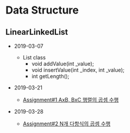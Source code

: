 # Data Structure

## LinearLinkedList
- 2019-03-07
    - List class
        - void addValue(int _value);<br>
        - void insertValue(int _index, int _value);<br>
        - int getLength();

- 2019-03-21
    - [Assignment#1 AxB, BxC 행렬의 곱셈 수행](https://github.com/ITJEONG-NAN-JJANG/2019_Data-Structure/blob/master/Assignment%231/assignment_1.md)

- 2019-03-28
    - [Assignment#2 N개 다항식의 곱셈 수행](https://github.com/ITJEONG-NAN-JJANG/2019_Data-Structure/blob/master/Assignment%232/assignment_2.md)